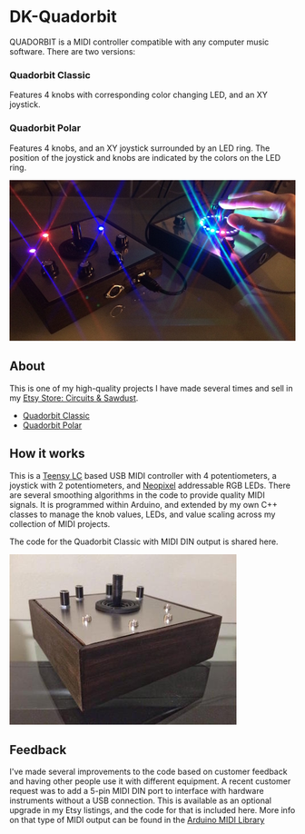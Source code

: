 # DK-Quadorbit
QUADORBIT is a MIDI controller compatible with any computer music software. There are two versions:

### Quadorbit Classic
Features 4 knobs with corresponding color changing LED, and an XY joystick.

### Quadorbit Polar
Features 4 knobs, and an XY joystick surrounded by an LED ring. The position of the joystick and knobs are indicated by the colors on the LED ring.

![Quadorbit Classic and Quadorbit Polar](/images/quadorbit_midi_duo.jpg)

## About
This is one of my high-quality projects I have made several times and sell in my
[Etsy Store: Circuits & Sawdust](https://www.etsy.com/shop/CircuitsAndSawdust). 
- [Quadorbit Classic](https://www.etsy.com/listing/508669593/quadorbit-handmade-midi-usb-controller)
- [Quadorbit Polar](https://www.etsy.com/listing/572038574/quadorbit-polar-handmade-midi-controller)

## How it works
This is a [Teensy LC](https://www.pjrc.com/teensy/) based USB MIDI controller with 4 potentiometers, a joystick with 2 potentiometers, and [Neopixel](https://github.com/adafruit/Adafruit_NeoPixel) addressable RGB LEDs. There are several smoothing algorithms in the code to provide quality MIDI signals. It is programmed within Arduino, and extended by my own C++ classes to manage the knob values, LEDs, and value scaling across my collection of MIDI projects.

The code for the Quadorbit Classic with MIDI DIN output is shared here.

![Quadorbit MIDI Controller](/images/quadorbit_dark_off.jpg)

## Feedback
I've made several improvements to the code based on customer feedback and having other people use it with different equipment. A recent customer request was to add a 5-pin MIDI DIN port to interface with hardware instruments without a USB connection. This is available as an optional upgrade in my Etsy listings, and the code for that is included here. More info on that type of MIDI output can be found in the [Arduino MIDI Library](https://github.com/FortySevenEffects/arduino_midi_library)